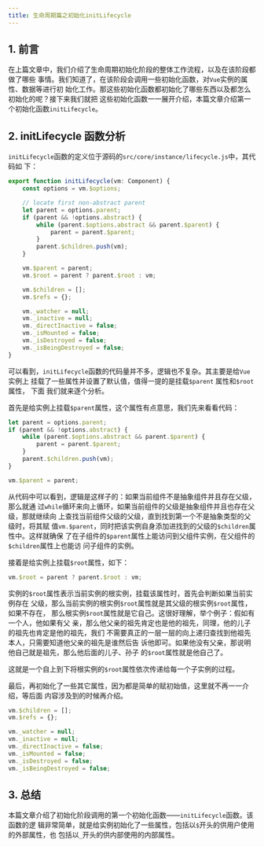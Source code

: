 ```yaml
---
title: 生命周期篇之初始化initLifecycle
---
```


## 1. 前言

在上篇文章中，我们介绍了生命周期初始化阶段的整体工作流程，以及在该阶段都做了哪些
事情。我们知道了，在该阶段会调用一些初始化函数，对`Vue`实例的属性、数据等进行初
始化工作。那这些初始化函数都初始化了哪些东西以及都怎么初始化的呢？接下来我们就把
这些初始化函数一一展开介绍，本篇文章介绍第一个初始化函数`initLifecycle`。

## 2. initLifecycle 函数分析

`initLifecycle`函数的定义位于源码的`src/core/instance/lifecycle.js`中，其代码如
下：

```javascript
export function initLifecycle(vm: Component) {
	const options = vm.$options;

	// locate first non-abstract parent
	let parent = options.parent;
	if (parent && !options.abstract) {
		while (parent.$options.abstract && parent.$parent) {
			parent = parent.$parent;
		}
		parent.$children.push(vm);
	}

	vm.$parent = parent;
	vm.$root = parent ? parent.$root : vm;

	vm.$children = [];
	vm.$refs = {};

	vm._watcher = null;
	vm._inactive = null;
	vm._directInactive = false;
	vm._isMounted = false;
	vm._isDestroyed = false;
	vm._isBeingDestroyed = false;
}
```

可以看到，`initLifecycle`函数的代码量并不多，逻辑也不复杂。其主要是给`Vue`实例上
挂载了一些属性并设置了默认值，值得一提的是挂载`$parent` 属性和`$root`属性， 下面
我们就来逐个分析。

首先是给实例上挂载`$parent`属性，这个属性有点意思，我们先来看看代码：

```javascript
let parent = options.parent;
if (parent && !options.abstract) {
	while (parent.$options.abstract && parent.$parent) {
		parent = parent.$parent;
	}
	parent.$children.push(vm);
}

vm.$parent = parent;
```

从代码中可以看到，逻辑是这样子的：如果当前组件不是抽象组件并且存在父级，那么就通
过`while`循环来向上循环，如果当前组件的父级是抽象组件并且也存在父级，那就继续向
上查找当前组件父级的父级，直到找到第一个不是抽象类型的父级时，将其赋
值`vm.$parent`，同时把该实例自身添加进找到的父级的`$children`属性中。这样就确保
了在子组件的`$parent`属性上能访问到父组件实例，在父组件的`$children`属性上也能访
问子组件的实例。

接着是给实例上挂载`$root`属性，如下：

```javascript
vm.$root = parent ? parent.$root : vm;
```

实例的`$root`属性表示当前实例的根实例，挂载该属性时，首先会判断如果当前实例存在
父级，那么当前实例的根实例`$root`属性就是其父级的根实例`$root`属性，如果不存在，
那么根实例`$root`属性就是它自己。这很好理解，举个例子：假如有一个人，他如果有父
亲，那么他父亲的祖先肯定也是他的祖先，同理，他的儿子的祖先也肯定是他的祖先，我们
不需要真正的一层一层的向上递归查找到他祖先本人，只需要知道他父亲的祖先是谁然后告
诉他即可。如果他没有父亲，那说明他自己就是祖先，那么他后面的儿子、孙子
的`$root`属性就是他自己了。

这就是一个自上到下将根实例的`$root`属性依次传递给每一个子实例的过程。

最后，再初始化了一些其它属性，因为都是简单的赋初始值，这里就不再一一介绍，等后面
内容涉及到的时候再介绍。

```javascript
vm.$children = [];
vm.$refs = {};

vm._watcher = null;
vm._inactive = null;
vm._directInactive = false;
vm._isMounted = false;
vm._isDestroyed = false;
vm._isBeingDestroyed = false;
```

## 3. 总结

本篇文章介绍了初始化阶段调用的第一个初始化函数——`initLifecycle`函数。该函数的逻
辑非常简单，就是给实例初始化了一些属性，包括以`$`开头的供用户使用的外部属性，也
包括以`_`开头的供内部使用的内部属性。
